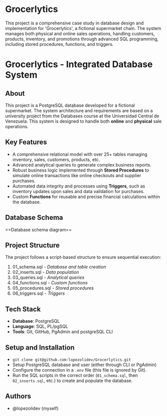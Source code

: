# Grocerlytics
This project is a comprehensive case study in database design and implementation for 'Grocerlytics', a fictional supermarket chain. The system manages both physical and online sales operations, handling customers, products, inventory, and promotions through advanced SQL programming, including stored procedures, functions, and triggers.
# Grocerlytics - Integrated Database System
## About
This project is a PostgreSQL database developed for a fictional supermarket. The system architecture and requirements are based on a university project from the Databases course at the Universidad Central de Venezuela. This system is designed to handle both **online** and **physical** sale operations. 
## Key Features
- A comprehensive relational model with over 25+ tables managing inventory, sales, customers, products, etc.
- Advanced analytical queries to generate complex business reports.
- Robust business logic implemented through **Stored Procedures** to simulate online transactions like online checkouts and supplier purchases.
- Automated data integrity and processes using **Triggers**, such as inventory updates upon sales and data validation for purchases.
- Custom **Functions** for reusable and precise financial calculations within the database.
## Database Schema
==Database schema diagram==
## Project Structure 
The project follows a script-based structure to ensure sequential execution: 
 1. 01_schema.sql - *Database and table creation*
 2. 02_inserts.sql - *Data population*
 3. 03_queries.sql - *Analytical queries*
 4. 04_functions.sql - *Custom functions*
 5. 05_procedures.sql - *Stored procedures*
 6. 06_triggers.sql - *Triggers*
## Tech Stack
- **Database**: PostgreSQL
- **Language**: SQL, PL/pgSQL
- **Tools**: Git, GitHub, PgAdmin and postgreSQL CLI
## Setup and Installation
- `git clone git@github.com:lopezolidev/Grocerlytics.git`
- Setup PostgreSQL database and user (either through CLI or PgAdmin)
- Configure the connection in a `.env` file (this file is ignored by Git).
- Run the SQL scripts in the correct order (`01_schema.sql`, then `02_inserts.sql`, etc.) to create and populate the database.
## Authors
- @lopezolidev (myself)
